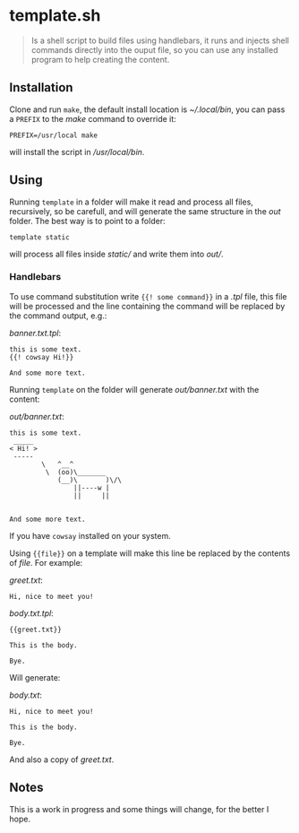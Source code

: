 # template.sh

> Is a shell script to build files using handlebars, it runs and injects
> shell commands directly into the ouput file, so you can use any installed
> program to help creating the content.


## Installation

Clone and run `make`, the default install location is *~/.local/bin*, you
can pass a `PREFIX` to the *make* command to override it:

`PREFIX=/usr/local make`

will install the script in */usr/local/bin*.


## Using

Running `template` in a folder will make it read and process all files,
recursively, so be carefull, and will generate the same structure in the
*out* folder. The best way is to point to a folder:

```
template static
```

will process all files inside *static/* and write them into *out/*.


### Handlebars

To use command substitution write `{{! some command}}` in a *.tpl* file,
this file will be processed and the line containing the command will be
replaced by the command output, e.g.:

*banner.txt.tpl*:
```
this is some text.
{{! cowsay Hi!}}

And some more text.
```

Running `template` on the folder will generate *out/banner.txt* with the
content:

*out/banner.txt*:
```
this is some text.
 _____ 
< Hi! >
 ----- 
        \   ^__^
         \  (oo)\_______
            (__)\       )\/\
                ||----w |
                ||     ||


And some more text.
```

If you have `cowsay` installed on your system.


Using `{{file}}` on a template will make this line be replaced by the contents
of *file*. For example:


*greet.txt*:
```
Hi, nice to meet you!
```

*body.txt.tpl*:
```
{{greet.txt}}

This is the body.

Bye.
```

Will generate:

*body.txt*:
```
Hi, nice to meet you!

This is the body.

Bye.
```

And also a copy of *greet.txt*.


## Notes

This is a work in progress and some things will change, for the better I hope.

